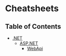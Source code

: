 # Cheatsheets

## Table of Contents

- [.NET](./.NET/)
  - [ASP.NET](./ASP.NET/)
    - [WebApi](./.NET/ASP.NET/WebApi/README.md)
